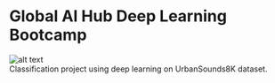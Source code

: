 # Global AI Hub Deep Learning Bootcamp
![alt text](https://globalaihub.com/wp-content/uploads/2021/11/logo_quality_min.png.webp)<br/>
Classification project using deep learning on UrbanSounds8K dataset.
